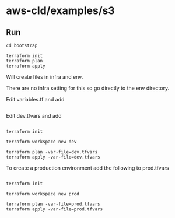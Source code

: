 # aws-cld/examples/s3

## Run

```
cd bootstrap

terraform init
terraform plan
terraform apply
```

Will create files in infra and env.

There are no infra setting for this so go directly to the env directory.

Edit variables.tf and add

```
```

Edit dev.tfvars and add

```
```

```
terraform init

terraform workspace new dev

terraform plan -var-file=dev.tfvars
terraform apply -var-file=dev.tfvars
```

To create a production environment add the following to prod.tfvars

```
```

```
terraform init

terraform workspace new prod

terraform plan -var-file=prod.tfvars
terraform apply -var-file=prod.tfvars
```

